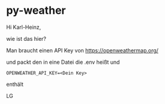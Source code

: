 # py-weather

Hi Karl-Heinz,

wie ist das hier?


Man braucht einen API Key von
https://openweathermap.org/

und packt den in eine Datei die .env heißt und 

```
OPENWEATHER_API_KEY=<Dein Key>
```
enthält

LG
